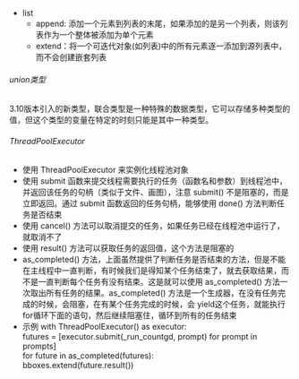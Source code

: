 <!--
 * @Author: jhq
 * @Date: 2025-02-08 14:15:50
 * @LastEditTime: 2025-02-11 15:18:13
 * @Description: 
-->
* list
    - append: 添加一个元素到列表的末尾，如果添加的是另一个列表，则该列表作为一个整体被添加为单个元素
    - extend：将一个可迭代对象(如列表)中的所有元素逐一添加到源列表中，而不会创建嵌套列表

###### union类型
3.10版本引入的新类型，联合类型是一种特殊的数据类型，它可以存储多种类型的值，但这个类型的变量在特定的时刻只能是其中一种类型。

###### ThreadPoolExecutor
* 使用 ThreadPoolExecutor 来实例化线程池对象
* 使用 submit 函数来提交线程需要执行的任务（函数名和参数）到线程池中，并返回该任务的句柄（类似于文件、画图），注意 submit() 不是阻塞的，而是立即返回。通过 submit 函数返回的任务句柄，能够使用 done() 方法判断任务是否结束
* 使用 cancel() 方法可以取消提交的任务，如果任务已经在线程池中运行了，就取消不了
* 使用 result() 方法可以获取任务的返回值，这个方法是阻塞的
* as_completed() 方法，上面虽然提供了判断任务是否结束的方法，但是不能在主线程中一直判断，有时候我们是得知某个任务结束了，就去获取结果，而不是一直判断每个任务有没有结束。这是就可以使用 as_completed() 方法一次取出所有任务的结果。as_completed() 方法是一个生成器，在没有任务完成的时候，会阻塞，在有某个任务完成的时候，会 yield这个任务，就能执行for循环下面的语句，然后继续阻塞住，循环到所有的任务结束
* 示例
    with ThreadPoolExecutor() as executor:         
        futures = [executor.submit(_run_countgd, prompt) for prompt in prompts]         
        for future in as_completed(futures):             
            bboxes.extend(future.result())
